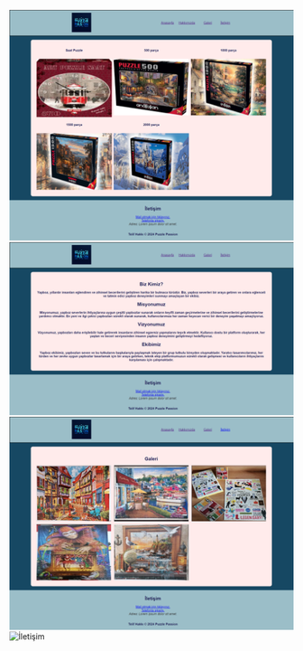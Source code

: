 ![Anasayfa](assets/anasayfa-1.png)
![Hakkımızda](assets/hakkımızda-2.png)
![Galeri](assets/galeri-3.png)
![İletişim](assets/iletişim-4.png)
